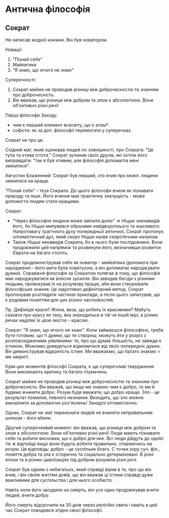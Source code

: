 # Антична філософія

## Сократ

Не написав жодної книжки. Він був новатором.

Новації:

1. "Пізнай себе"
2. Майєвтика
3. "Я знаю, що нічого не знаю"

Суперечності:

1. Сократ майже не проводив різниці між доброчесностю та знанням про доброчесність.
2. Він вважав, що різниця між добром та злом є абсолютною. Вони об'єктивно різні речі!

Перші філософи Заходу: 

- чим є перший елемент всесвіту, що є атом?
- софісти: як за доп. філософії перемогати у суперечках.

Сократ не про це.

Східний маг, який оцінював людей по зовнішності, про Сократа: "Це тупа та хтива істота." Сократ зупинив своїх друзів, які хотіли його виправдати: "так я був хтивим, але філософія допомагла мені змінитися".

Августин Блаженний: Сократ був перший, хто вчив про можл. людини змінитися на краще.

"Пізнай себе" - теза Сократа. До цього філософи вчили як пізнавати природу та інше. Його вчення має практичну значущість - може допомогти людям стати кращими.

Сократ: 

- "Через філософію людина може змінити долю" => Ніцше зненавидів його, бо
Ніцше милувався образами невідворотнього та жахливого. Напротивагу трагічного духу попередньої античної, Сократ пропонує оптимістичний дух, який скоро Ніцше назве скоротечним началом.
- Також Ніцше ненавидів Сократа, бо в нього були послідовники. Вони продовжили цей напрямок та розвинули його, визначивши розвиток Європи на багато століть.


Сократ продемонстрував себе як новатор - майєвтика (допомога при народженні - його мати була поветухою, а він допомагає народжувати думки). Справжня філософія за Сократом полягає в тому, що філософія має народжуватися як _власне зусилля_. Він заводив бесіди з різними людьми, провокував їх на розумову працю, аби вони створювали філософське знання. Це індуктивно дефініторний метод. Сократ пропонував розглядати часткові приклади, а після цього запитував, що є родовим поняттям для цих різних частковостей. 

Пр. Дефініція краси? Жінка, ваза, що робить їх красивими? Мабуть сказати про красу як таку, яка знаходиться в тій чи іншій мірі, в різних речах наділяє їх цією якістю - красою.

Сократ: "Я знаю, що нічого не знаю". Коли займаєшся філософією, треба бути готовим, що ті думки, що ти створиш, можуть йти у розріз з розповсюдженими уявляними: те, про що думає більшість, не завжди є істиною. Можливо доведеться відмовитися від твоїх попередніх думок. Він демонстрував відкритість істині. Ми вважаємо, що багато знаємо = ми закриті.

Крім цих моментів філософії Сократа, є ще суперечливі твердження. Вони викликають критику та багато тлумачень.

Сократ майже не проводив різниці між доброчесністю та знанням про доброчесність. Він вважав, що якщо ми знаємо чим є добро, то ми й будемо вчиняти добро. Розум буде вважати, що добро краще. Зло - це результат помилки, певного незнання. Виходить, що зло можна викорінити за допомогою роз'яснень! Занадто оптимістично.

Однак, Сократ не зміг переконати людей не вчиняти неправильним шляхом - його вбили. 

Другий суперечливий момент: він вважав, що різниця між добром та злом є абсолютною. Вони об'єктивно різні речі! Люди мають пізнавати себе та робити висновки, що є добро для них. Всі люди дійдуть до однієї тіє ж відповіді якщо вони будуть робити правильно, спираючись на розум. Ця відповідь: добро - це суспільне благо. С точки зору суч. філ., поняття добра та зла є історично та соціально детерміновані. В різні епохи та в різних цивілізаціях під добром розуміли різні речі.

Сократ був одним з небагатьох, який справді вірив в те, про що він вчив, і він своїм життям довів, що він вважав ці істини справді дуже важливими для суспільства і для нього особисто.

Навіть коли його засудили на смерть, він усе одно продовжував вчити людей, вчити добру.

Його смерть відсрочили на 30 днів через релігійні свята і навіть в цей час Сократ поводився згідно своєї філософії.
